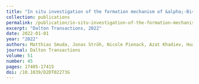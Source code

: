 ```yaml
---
title: "In situ investigation of the formation mechanism of &alpha;-Bi<sub>2</sub>Rh nanoparticles in polyol reductions"
collection: publications
permalink: /publication/in-situ-investigation-of-the-formation-mechanism-of-alpha-bi/
excerpt: "Dalton Transactions, 2022"
date: 2022-01-01
year: "2022"
authors: Matthias Smuda, Jonas Ströh, Nicole Pienack, Azat Khadiev, Huayna Terraschke, Michael Ruck, Thomas Doert
journal: Dalton Transactions
volume: 51
number: 45
pages: 17405-17415
doi: /10.1039/D2DT02273G
---
```

